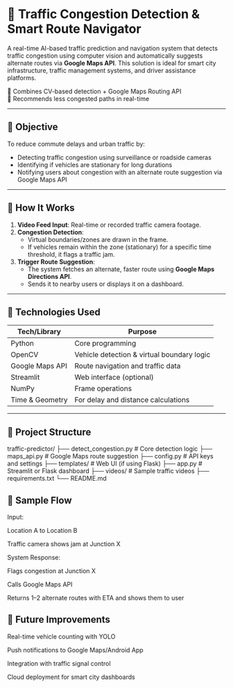# 🚦 Traffic Congestion Detection & Smart Route Navigator

A real-time AI-based traffic prediction and navigation system that detects traffic congestion using computer vision and automatically suggests alternate routes via **Google Maps API**. This solution is ideal for smart city infrastructure, traffic management systems, and driver assistance platforms.

📍 Combines CV-based detection + Google Maps Routing API  
🚗 Recommends less congested paths in real-time

---

## 🎯 Objective

To reduce commute delays and urban traffic by:
- Detecting traffic congestion using surveillance or roadside cameras
- Identifying if vehicles are stationary for long durations
- Notifying users about congestion with an alternate route suggestion via Google Maps API

---

## 🧠 How It Works

1. **Video Feed Input**: Real-time or recorded traffic camera footage.
2. **Congestion Detection**:
   - Virtual boundaries/zones are drawn in the frame.
   - If vehicles remain within the zone (stationary) for a specific time threshold, it flags a traffic jam.
3. **Trigger Route Suggestion**:
   - The system fetches an alternate, faster route using **Google Maps Directions API**.
   - Sends it to nearby users or displays it on a dashboard.

---

## 🧪 Technologies Used

| Tech/Library       | Purpose                                      |
|--------------------|----------------------------------------------|
| Python             | Core programming                            |
| OpenCV             | Vehicle detection & virtual boundary logic  |
| Google Maps API    | Route navigation and traffic data           |
| Streamlit  | Web interface (optional)                            |
| NumPy              | Frame operations                            |
| Time & Geometry    | For delay and distance calculations         |

---
## 📂 Project Structure

traffic-predictor/
├── detect_congestion.py      # Core detection logic
├── maps_api.py               # Google Maps route suggestion
├── config.py                 # API keys and settings
├── templates/                # Web UI (if using Flask)
├── app.py                    # Streamlit or Flask dashboard
├── videos/                   # Sample traffic videos
├── requirements.txt
└── README.md



## 🔄 Sample Flow
Input:

Location A to Location B

Traffic camera shows jam at Junction X

System Response:

Flags congestion at Junction X

Calls Google Maps API

Returns 1–2 alternate routes with ETA and shows them to user
## 🔮 Future Improvements
Real-time vehicle counting with YOLO

Push notifications to Google Maps/Android App

Integration with traffic signal control

Cloud deployment for smart city dashboards
